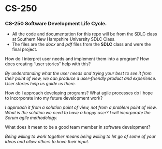 # CS-250
### CS-250 Software Development Life Cycle.

* All the code and documentation for this repo will be from the SDLC class at Southern New Hampshire University SDLC Class.
* The files are the *docx* and *pdf* files from the **SDLC** class and were the final project.

How do I interpret user needs and implement them into a program? How does creating “user stories” help with this?

_By understanding what the user needs and trying your best to see it from their point of view, we can produce a user-friendly product and experience. User stories help us guide us there._

How do I approach developing programs? What agile processes do I hope to incorporate into my future development work? 

_I approach it from a solution point of view, not from a problem point of view. What is the solution we need to have a happy user? I will incorporate the Scrum agile methodology._

What does it mean to be a good team member in software development?

_Being willing to work together means being willing to let go of some of your ideas and allow others to have their input._

